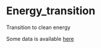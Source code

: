 # Energy_transition
Transition to clean energy

Some data is available [here](https://raw.githubusercontent.com/NicJC/Energy_transition/master/EnergyTransition.csv)

